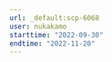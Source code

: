 ```yaml
---
url: _default:scp-6068
user: nukakamo
starttime: "2022-09-30"
endtime: "2022-11-20"
---
```

<reserve />